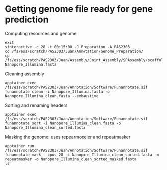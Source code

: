 # Getting genome file ready for gene prediction

Computing resources and genome
```
exit
sinteractive -c 28 -t 00:15:00 -J Preparation -A PAS2303
cd /fs/ess/scratch/PAS2303/Juan/Annotation/Genome_Preparation/
cp /fs/ess/scratch/PAS2303/Juan/Assembly/Joint_Assembly/SPAssembly/scaffolds.fasta Nanopore_Illumina.fasta
```

Cleaning assembly
```
apptainer exec /fs/ess/scratch/PAS2303/Juan/Annotation/Software/Funannotate.sif funannotate clean -i Nanopore_Illumina.fasta -o Nanopore_Illumina_clean.fasta --exhaustive
```

Sorting and renaming headers
```
apptainer exec /fs/ess/scratch/PAS2303/Juan/Annotation/Software/Funannotate.sif funannotate sort -i Nanopore_Illumina_clean.fasta -o Nanopore_Illumina_clean_sorted.fasta
```

Masking the genome: uses repearmodeler and repeatmasker
```
apptainer run /fs/ess/scratch/PAS2303/Juan/Annotation/Software/Funannotate.sif funannotate mask --cpus 28 -i Nanopore_Illumina_clean_sorted.fasta -m repeatmasker -o Nanopore_Illumina_clean_sorted_masked.fasta
ls
```
